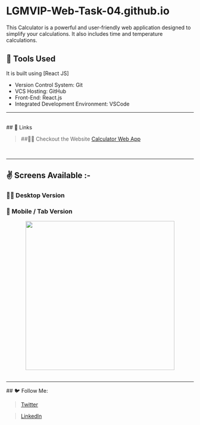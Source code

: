 # LGMVIP-Web-Task-04.github.io
This Calculator is a powerful and user-friendly web application designed to simplify your calculations. It also includes time and temperature calculations.
<br/>

## 🔨 Tools Used
It is built using [React JS]
-  Version Control System: Git
-  VCS Hosting: GitHub
-  Front-End: React.js
-  Integrated Development Environment: VSCode
<hr/>
<br/>
## 🔗 Links

> ##💁‍♂️ Checkout the Website [Calculator Web App](https://hemantk1234.github.io/LGMVIP-Web-Task-04.github.io/)
>
<br/>
<hr/>

## ✌️ Screens Available :-
### 🧑‍💻 Desktop Version
### 📲 Mobile / Tab Version 
<div align="center">
    <img src="https://github.com/Hemantk1234/LGMVIP-Web-Task-04.github.io/assets/125623888/2bf9ffe0-b85d-4524-afb0-743ae91ecc92" width="400px"</img>
</div>
<br/>
<hr/>
## 🐦 Follow Me:

> [Twitter](https://twitter.com/HemantkEtc116)

> [LinkedIn](https://www.linkedin.com/in/hemant-kumbhalkar-87393b235/)
